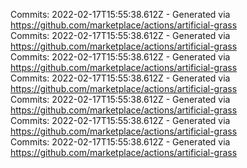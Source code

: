 Commits: 2022-02-17T15:55:38.612Z - Generated via https://github.com/marketplace/actions/artificial-grass
<br>
Commits: 2022-02-17T15:55:38.612Z - Generated via https://github.com/marketplace/actions/artificial-grass
<br>
Commits: 2022-02-17T15:55:38.612Z - Generated via https://github.com/marketplace/actions/artificial-grass
<br>
Commits: 2022-02-17T15:55:38.612Z - Generated via https://github.com/marketplace/actions/artificial-grass
<br>
Commits: 2022-02-17T15:55:38.612Z - Generated via https://github.com/marketplace/actions/artificial-grass
<br>
Commits: 2022-02-17T15:55:38.612Z - Generated via https://github.com/marketplace/actions/artificial-grass
<br>
Commits: 2022-02-17T15:55:38.612Z - Generated via https://github.com/marketplace/actions/artificial-grass
<br>
